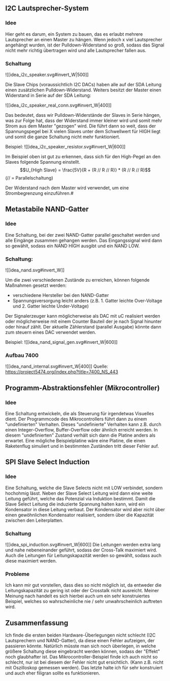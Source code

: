 
## I2C Lautsprecher-System

### Idee

Hier geht es darum, ein System zu bauen, das es erlaubt mehrere Lautsprecher an einen Master zu hängen. Wenn jedoch x viel Lautsprecher angehängt wurden, ist der Pulldown-Widerstand so groß, sodass das Signal nicht mehr richtig übertragen wird und alle Lautsprecher fallen aus.


### Schaltung

![[idea_i2c_speaker.svg#invert_W|500]]

Die Slave Chips (voraussichtlich I2C DACs) haben alle auf der SDA Leitung einen zusätzlichen Pulldown-Widerstand. Weiters besitzt der Master einen Widerstand in Serie auf der SDA Leitung:

![[idea_i2c_speaker_real_conn.svg#invert_W|400]]

Das bedeutet, dass wir Pulldown-Widerstände der Slaves in Serie hängen, was zur Folge hat, dass der Widerstand immer kleiner wird und somit mehr Strom aus dem Master "gezogen" wird. Die führt dann so weit, dass der Spannungspegel bei X vielen Slaves unter dem Schwellwert für HIGH liegt und somit die ganze Schaltung nicht mehr funktioniert.

Beispiel:
![[idea_i2c_speaker_resistor.svg#invert_W|600]]

Im Beispiel oben ist gut zu erkennen, dass sich für den High-Pegel an den Slaves folgende Spannung einstellt.
$$U_{High Slave} = \frac{5V}{R + (R // R // R)} * (R // R // R)$$
(// = Parallelschaltung)

Der Widerstand nach dem Master wird verwendet, um eine Strombegrenzung einzuführen.#


## Metastabile NAND-Gatter

### Idee

Eine Schaltung, bei der zwei NAND-Gatter parallel geschaltet werden und alle Eingänge zusammen gehangen werden. Das Eingangssignal wird dann so gewählt, sodass ein NAND HIGH ausgibt und ein NAND LOW.

### Schaltung:

![[idea_nand.svg#invert_W]]


Um die zwei verschiedenen Zustände zu erreichen, können folgende Maßnahmen gesetzt werden:
* verschiedene Hersteller bei den NAND-Gatter
* Spannungsversorgung leicht anders (z.B. 1. Gatter leichte Over-Voltage und 2. Gatter leichte Under-Voltage)

Der Signalerzeuger kann möglicherweise als DAC mit uC realisiert werden oder möglicherweise mit einem Counter Bauteil der je nach Signal hinunter oder hinauf zählt. Der aktuelle Zählerstand (parallel Ausgabe) könnte dann zum steuern eines DAC verwendet werden.

Beispiel:
![[idea_nand_signal_gen.svg#invert_W|600]]

### Aufbau 7400

![[idea_nand_internal.svg#invert_W|400]]
Quelle: https://project5474.org/index.php?title=7400_NS_443

## Programm-Abstraktionsfehler (Mikrocontroller)

### Idee

Eine Schaltung entwickeln, die als Steuerung für irgendetwas Visuelles dient. Der Programmcode des Mikrocontrollers führt dann zu einem "undefinierten" Verhalten. Dieses "undefinierte" Verhalten kann z.B. durch einen Integer-Overflow, Buffer-Overflow oder ähnlich erreicht werden. In diesem "undefinierten" Zustand verhält sich dann die Platine anders als erwartet. Eine mögliche Beispielplatine wäre eine Platine, die einen Raketenflug simuliert und in bestimmten Zuständen tritt dieser Fehler auf.


## SPI Slave Select Induction

### Idee

Eine Schaltung, welche die Slave Selects nicht mit LOW verbindet, sondern hochohmig lässt.
Neben der Slave Select Leitung wird dann eine weite Leitung geführt, welche das Potenzial via Induktion bestimmt. Damit die Slave Select Leitung die induzierte Spannung halten kann, wird ein Kondensator in diese Leitung verbaut. Der Kondensator wird aber nicht über einen gewöhnlichen Kondensator realisiert, sondern über die Kapazität zwischen den Leiterplatten.

### Schaltung

![[idea_spi_induction.svg#invert_W|600]]
Die Leitungen werden extra lang und nahe nebeneinander geführt, sodass der Cross-Talk maximiert wird. Auch die Leitungen für Leitungskapazität werden so gewählt, sodass auch diese maximiert werden. 

### Probleme

Ich kann mir gut vorstellen, dass dies so nicht möglich ist, da entweder die Leitungskapazität zu gering ist oder der Crosstalk nicht ausreicht.
Meiner Meinung nach handelt es sich hierbei auch um ein sehr konstruiertes Beispiel, welches so wahrscheinliche nie / sehr unwahrscheinlich auftreten wird.


## Zusammenfassung

Ich finde die ersten beiden Hardware-Überlegungen nicht schlecht (I2C Lautsprechern und NAND-Gatter), da diese einen Fehler aufzeigen, der passieren könnte. Natürlich müsste man sich noch überlegen, in welche größere Schaltung diese eingebracht werden können, sodass der "Effekt" noch glaubhafter ist. Das Mikrocontroller-Beispiel finde ich auch nicht so schlecht, nur ist bei diesem der Fehler nicht gut ersichtlich. (Kann z.B. nicht mit Oszilloskop gemessen werden).
Das letzte halte ich für sehr konstruiert und auch eher filigran sollte es funktionieren.